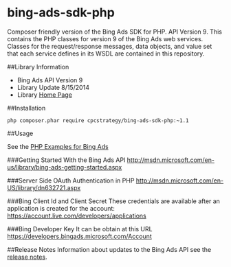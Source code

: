 bing-ads-sdk-php
================

Composer friendly version of the Bing Ads SDK for PHP. API Version 9. 
This contains the PHP classes for version 9 of the Bing Ads web services. Classes for the request/response messages, data objects, and value set that each service defines in its WSDL are contained in this repository.

##Library Information

 - Bing Ads API Version 9
 - Library Update  8/15/2014
 - Library [Home Page](http://code.msdn.microsoft.com/PHP-Classes-for-Bing-Ads-c9762281)

##Installation
```shell
php composer.phar require cpcstrategy/bing-ads-sdk-php:~1.1
```

##Usage

See the [PHP Examples for Bing Ads](http://msdn.microsoft.com/en-US/library/jj966370.aspx) 

###Getting Started With the Bing Ads API
http://msdn.microsoft.com/en-us/library/bing-ads-getting-started.aspx

###Server Side OAuth Authentication in PHP
http://msdn.microsoft.com/en-US/library/dn632721.aspx

###Bing Client Id and Client Secret
These credentials are available after an application is created for the account: https://account.live.com/developers/applications

###Bing Developer Key
It can be obtain at this URL https://developers.bingads.microsoft.com/Account

##Release Notes
Information about updates to the Bing Ads API see the [release notes](http://msdn.microsoft.com/en-US/library/bing-ads-overview-release-notes%28v=msads.90%29.aspx). 


